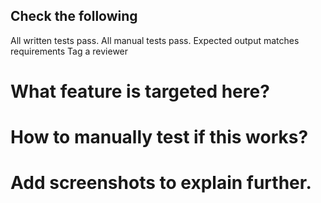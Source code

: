 ## Check the following

All written tests pass.
All manual tests pass.
Expected output matches requirements
Tag a reviewer

# What feature is targeted here?

# How to manually test if this works?

# Add screenshots to explain further.
